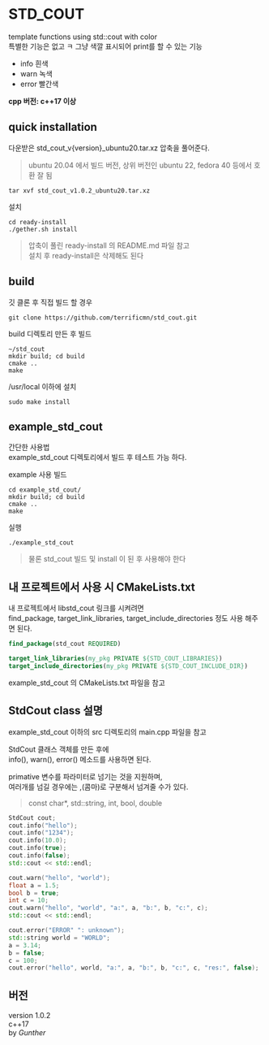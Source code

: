 # STD_COUT
template functions using std::cout with color  
특별한 기능은 없고 ㅋ 그냥 색깔 표시되어 print를 할 수 있는 기능  
- info 흰색   
- warn 녹색   
- error 빨간색    

**cpp 버전: c++17 이상**

## quick installation
다운받은 std_cout_v{version}_ubuntu20.tar.xz 압축을 풀어준다.   
> ubuntu 20.04 에서 빌드 버전, 상위 버전인 ubuntu 22, fedora 40 등에서 호환 잘 됨  

```shell
tar xvf std_cout_v1.0.2_ubuntu20.tar.xz
```

설치
```shell
cd ready-install
./gether.sh install
```
> 압축이 풀린 ready-install 의 README.md 파일 참고  
설치 후 ready-install은 삭제해도 된다   


## build
깃 클론 후 직접 빌드 할 경우  

```shell
git clone https://github.com/terrificmn/std_cout.git
```

build 디렉토리 만든 후 빌드
```shell
~/std_cout
mkdir build; cd build
cmake ..
make
```
/usr/local 이하에 설치
```shell
sudo make install
```

## example_std_cout
간단한 사용법  
example_std_cout 디렉토리에서 빌드 후 테스트 가능 하다.  

example 사용 빌드  
```shell
cd example_std_cout/
mkdir build; cd build
cmake ..
make
```

실행
```shell
./example_std_cout
```
> 물론 std_cout 빌드 및 install 이 된 후 사용해야 한다

## 내 프로젝트에서 사용 시 CMakeLists.txt
내 프로젝트에서 libstd_cout 링크를 시켜려면   
find_package, target_link_libraries, target_include_directories 정도 사용 해주면 된다.
```cmake
find_package(std_cout REQUIRED)

target_link_libraries(my_pkg PRIVATE ${STD_COUT_LIBRARIES})
target_include_directories(my_pkg PRIVATE ${STD_COUT_INCLUDE_DIR})
```
example_std_cout 의 CMakeLists.txt 파일을 참고


## StdCout class 설명
example_std_cout 이하의 src 디렉토리의 main.cpp 파일을 참고  

StdCout 클래스 객체를 만든 후에  
info(), warn(), error() 메소드를 사용하면 된다.  

primative 변수를 파라미터로 넘기는 것을 지원하며,  
여러개를 넘길 경우에는 ,(콤마)로 구분해서 넘겨줄 수가 있다.  
> const char*, std::string, int, bool, double  

```cpp
StdCout cout;
cout.info("hello");
cout.info("1234");
cout.info(10.0);
cout.info(true);
cout.info(false);
std::cout << std::endl;

cout.warn("hello", "world");
float a = 1.5;
bool b = true;
int c = 10;
cout.warn("hello", "world", "a:", a, "b:", b, "c:", c);
std::cout << std::endl;

cout.error("ERROR" ": unknown");
std::string world = "WORLD";
a = 3.14;
b = false;
c = 100;
cout.error("hello", world, "a:", a, "b:", b, "c:", c, "res:", false);
```

## 버전
version 1.0.2    
c++17  
by *Gunther*